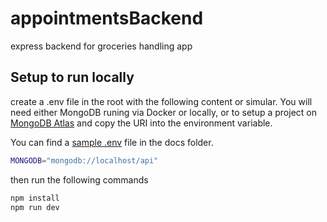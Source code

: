 # appointmentsBackend

express backend for groceries handling app

## Setup to run locally

create a .env file in the root with the following content or simular. You will
need either MongoDB runing via Docker or locally, or to setup a project on
[MongoDB Atlas](https://www.mongodb.com/cloud/atlas) and copy the URI into the
environment variable.

You can find a [sample .env](docs/sample.env) file in the docs folder.

```sh
MONGODB="mongodb://localhost/api"
```

then run the following commands

```bash
npm install
npm run dev
```
